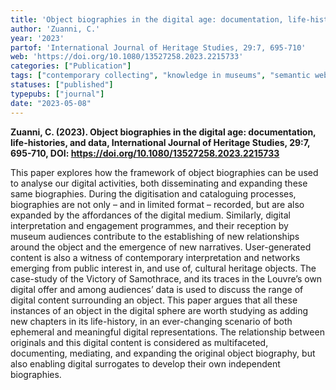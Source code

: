 ```yaml
---
title: 'Object biographies in the digital age: documentation, life-histories, and data'
author: 'Zuanni, C.'
year: '2023'
partof: 'International Journal of Heritage Studies, 29:7, 695-710'
web: 'https://doi.org/10.1080/13527258.2023.2215733'
categories: ["Publication"]
tags: ["contemporary collecting", "knowledge in museums", "semantic web"]
statuses: ["published"]
typepubs: ["journal"]
date: "2023-05-08"
---
```


**Zuanni, C. (2023). Object biographies in the digital age: documentation, life-histories, and data, International Journal of Heritage Studies, 29:7, 695-710, DOI: https://doi.org/10.1080/13527258.2023.2215733**

This paper explores how the framework of object biographies can be used to analyse our digital activities, both disseminating and expanding these same biographies. During the digitisation and cataloguing processes, biographies are not only – and in limited format – recorded, but are also expanded by the affordances of the digital medium. Similarly, digital interpretation and engagement programmes, and their reception by museum audiences contribute to the establishing of new relationships around the object and the emergence of new narratives. User-generated content is also a witness of contemporary interpretation and networks emerging from public interest in, and use of, cultural heritage objects. The case-study of the Victory of Samothrace, and its traces in the Louvre’s own digital offer and among audiences’ data is used to discuss the range of digital content surrounding an object. This paper argues that all these instances of an object in the digital sphere are worth studying as adding new chapters in its life-history, in an ever-changing scenario of both ephemeral and meaningful digital representations. The relationship between originals and this digital content is considered as multifaceted, documenting, mediating, and expanding the original object biography, but also enabling digital surrogates to develop their own independent biographies.